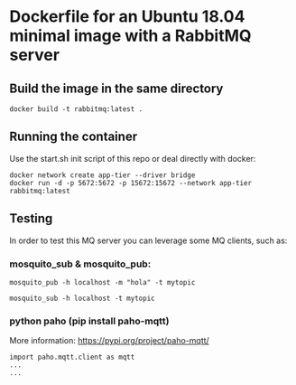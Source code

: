 # Dockerfile for an Ubuntu 18.04 minimal image with a RabbitMQ server

## Build the image in the same directory

``` 
docker build -t rabbitmq:latest .
``` 

## Running the container

Use the start.sh init script of this repo or deal directly with docker:

``` 
docker network create app-tier --driver bridge
docker run -d -p 5672:5672 -p 15672:15672 --network app-tier rabbitmq:latest 
``` 

## Testing

In order to test this MQ server you can leverage some MQ clients, such as:

### mosquito_sub & mosquito_pub:
``` 
mosquito_pub -h localhost -m "hola" -t mytopic
``` 
``` 
mosquito_sub -h localhost -t mytopic
``` 
### python paho (pip install paho-mqtt)

More information: https://pypi.org/project/paho-mqtt/

``` 
import paho.mqtt.client as mqtt
...
...
``` 


